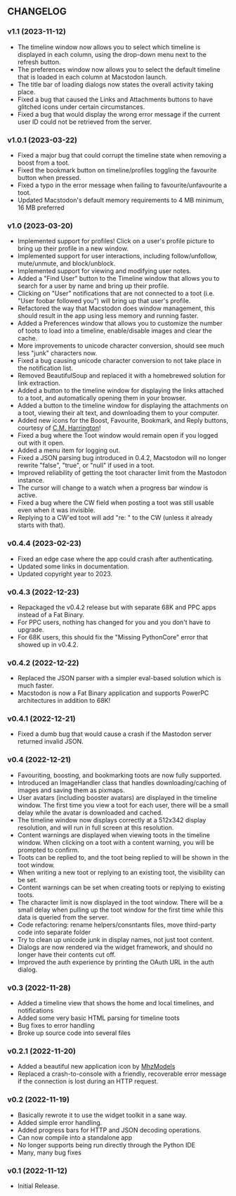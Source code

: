 ## CHANGELOG

### v1.1 (2023-11-12)

* The timeline window now allows you to select which timeline is displayed in each column, using the drop-down menu next to the refresh button.
* The preferences window now allows you to select the default timeline that is loaded in each column at Macstodon launch.
* The title bar of loading dialogs now states the overall activity taking place.
* Fixed a bug that caused the Links and Attachments buttons to have glitched icons under certain circumstances.
* Fixed a bug that would display the wrong error message if the current user ID could not be retrieved from the server.

### v1.0.1 (2023-03-22)

* Fixed a major bug that could corrupt the timeline state when removing a boost from a toot.
* Fixed the bookmark button on timeline/profiles toggling the favourite button when pressed.
* Fixed a typo in the error message when failing to favourite/unfavourite a toot.
* Updated Macstodon's default memory requirements to 4 MB minimum, 16 MB preferred

### v1.0 (2023-03-20)

* Implemented support for profiles! Click on a user's profile picture to bring up their profile in a new window.
* Implemented support for user interactions, including follow/unfollow, mute/unmute, and block/unblock.
* Implemented support for viewing and modifying user notes.
* Added a "Find User" button to the Timeline window that allows you to search for a user by name and bring up their profile.
* Clicking on "User" notifications that are not connected to a toot (i.e. "User foobar followed you") will bring up that user's profile.
* Refactored the way that Macstodon does window management, this should result in the app using less memory and running faster.
* Added a Preferences window that allows you to customize the number of toots to load into a timeline, enable/disable images and clear the cache.
* More improvements to unicode character conversion, should see much less "junk" characters now.
* Fixed a bug causing unicode character conversion to not take place in the notification list.
* Removed BeautifulSoup and replaced it with a homebrewed solution for link extraction.
* Added a button to the timeline window for displaying the links attached to a toot, and automatically opening them in your browser.
* Added a button to the timeline window for displaying the attachments on a toot, viewing their alt text, and downloading them to your computer.
* Added new icons for the Boost, Favourite, Bookmark, and Reply buttons, courtesy of [C.M. Harrington](https://mastodon.online/@octothorpe)!
* Fixed a bug where the Toot window would remain open if you logged out with it open.
* Added a menu item for logging out.
* Fixed a JSON parsing bug introduced in 0.4.2, Macstodon will no longer rewrite "false", "true", or "null" if used in a toot.
* Improved reliability of getting the toot character limit from the Mastodon instance.
* The cursor will change to a watch when a progress bar window is active.
* Fixed a bug where the CW field when posting a toot was still usable even when it was invisible.
* Replying to a CW'ed toot will add "re: " to the CW (unless it already starts with that).

### v0.4.4 (2023-02-23)

* Fixed an edge case where the app could crash after authenticating.
* Updated some links in documentation.
* Updated copyright year to 2023.

### v0.4.3 (2022-12-23)

* Repackaged the v0.4.2 release but with separate 68K and PPC apps instead of a Fat Binary.
* For PPC users, nothing has changed for you and you don't have to upgrade.
* For 68K users, this should fix the "Missing PythonCore" error that showed up in v0.4.2.

### v0.4.2 (2022-12-22)

* Replaced the JSON parser with a simpler eval-based solution which is much faster.
* Macstodon is now a Fat Binary application and supports PowerPC architectures in addition to 68K!

### v0.4.1 (2022-12-21)

* Fixed a dumb bug that would cause a crash if the Mastodon server returned invalid JSON.

### v0.4 (2022-12-21)

* Favouriting, boosting, and bookmarking toots are now fully supported.
* Introduced an ImageHandler class that handles downloading/caching of images and saving them as pixmaps.
* User avatars (including booster avatars) are displayed in the timeline window. The first time you view a toot for each user, there will be a small delay while the avatar is downloaded and cached.
* The timeline window now displays correctly at a 512x342 display resolution, and will run in full screen at this resolution.
* Content warnings are displayed when viewing toots in the timeline window. When clicking on a toot with a content warning, you will be prompted to confirm.
* Toots can be replied to, and the toot being replied to will be shown in the toot window.
* When writing a new toot or replying to an existing toot, the visibility can be set.
* Content warnings can be set when creating toots or replying to existing toots.
* The character limit is now displayed in the toot window. There will be a small delay when pulling up the toot window for the first time while this data is queried from the server.
* Code refactoring: rename helpers/consntants files, move third-party code into separate folder
* Try to clean up unicode junk in display names, not just toot content.
* Dialogs are now rendered via the widget framework, and should no longer have their contents cut off.
* Improved the auth experience by printing the OAuth URL in the auth dialog.

### v0.3 (2022-11-28)

* Added a timeline view that shows the home and local timelines, and notifications
* Added some very basic HTML parsing for timeline toots
* Bug fixes to error handling
* Broke up source code into several files

### v0.2.1 (2022-11-20)

* Added a beautiful new application icon by [MhzModels](https://tech.lgbt/@mhzmodels)
* Replaced a crash-to-console with a friendly, recoverable error message if the connection is lost during an HTTP request.

### v0.2 (2022-11-19)

* Basically rewrote it to use the widget toolkit in a sane way.
* Added simple error handling.
* Added progress bars for HTTP and JSON decoding operations.
* Can now compile into a standalone app
* No longer supports being run directly through the Python IDE
* Many, many bug fixes

### v0.1 (2022-11-12)

* Initial Release.
